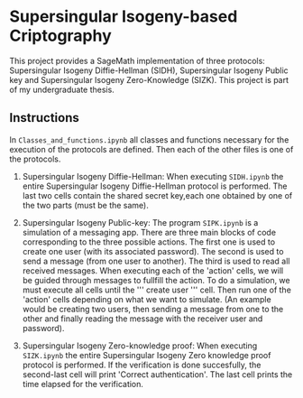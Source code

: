 # Supersingular Isogeny-based Criptography
This project provides a SageMath implementation of three protocols: Supersingular Isogeny Diffie-Hellman (SIDH), Supersingular Isogeny Public key and Supersingular Isogeny Zero-Knowledge (SIZK). This project is part of my undergraduate thesis.

## Instructions

In `Classes_and_functions.ipynb` all classes and functions necessary for the execution of the protocols are defined. Then each of the other files is one of the protocols. 

1. Supersingular Isogeny Diffie-Hellman: When executing `SIDH.ipynb` the entire Supersingular Isogeny Diffie-Hellman protocol is performed. The last two cells contain the shared secret key,each one obtained by one of the two parts (must be the same).

2. Supersingular Isogeny Public-key: The program `SIPK.ipynb` is a simulation of a messaging app. There are three main blocks of code corresponding to the three possible actions. The first one is used to create one user (with its associated password). The second is used to send a message (from one user to another). The third is used to read all received messages. When executing each of the 'action' cells, we will be guided through messages to fullfill the action. To do a simulation, we must execute all cells until the  ''' create user '''  cell. Then run one of the 'action' cells depending on what we want to simulate. (An example would be creating two users, then sending a message from one to the other and finally reading the message with the receiver user and password).

3. Supersingular Isogeny Zero-knowledge proof: When executing `SIZK.ipynb` the entire Supersingular Isogeny Zero knowledge proof protocol is performed. If the verification is done succesfully, the second-last cell will print 'Correct authentication'. The last cell prints the time elapsed for the verification.
